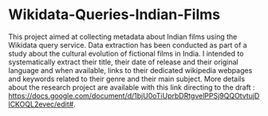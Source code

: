# Wikidata-Queries-Indian-Films
This project aimed at collecting metadata about Indian films using the Wikidata query service. Data extraction has been conducted as part of a study about the cultural evolution of fictional films in India. I intended to systematically extract their title, their date of release and their original language and when available, links to their dedicated wikipedia webpages and keywords related to their genre and their main subject. More details about the research project are available with this link directing to the draft : https://docs.google.com/document/d/1bjU0oTiUprbDRtgvelPPSj9QQOtvtujDlCKOQL2evec/edit#.
